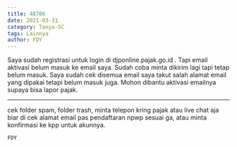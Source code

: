 ```yaml
---
title: 48706
date: 2021-03-31
category: Tanya-SC
tags: Lainnya
author: FDY
---
```


Saya sudah registrasi untuk login di djponline.pajak.go.id . Tapi email aktivasi belum masuk ke email saya. Sudah coba minta dikirim lagi tapi tetap belum masuk. Saya sudah cek disemua email saya takut salah alamat email yang dipakai tetapi belum masuk juga. Mohon dibantu aktivasi emailnya supaya bisa lapor pajak.

---

cek folder spam, folder trash, minta telepon kring pajak atau live chat aja biar di cek alamat email pas pendaftaran npwp sesuai ga, atau minta konfirmasi ke kpp untuk akunnya.

`FDY`
